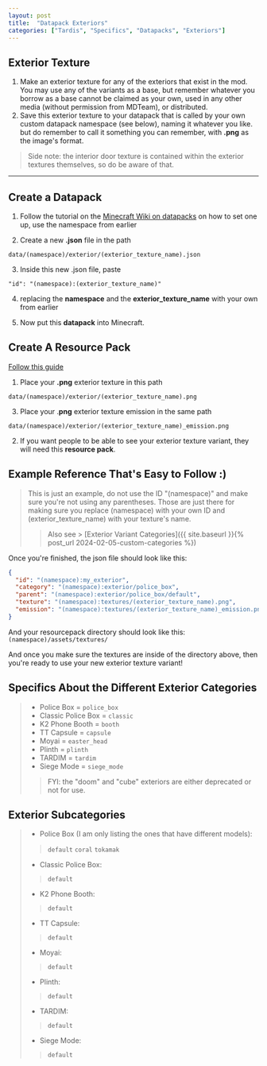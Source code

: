 ```yaml
---
layout: post
title:  "Datapack Exteriors"
categories: ["Tardis", "Specifics", "Datapacks", "Exteriors"]
---
```


## Exterior Texture
1. Make an exterior texture for any of the exteriors that exist in the mod. You may use any of the variants as a base, but remember whatever you borrow as a base cannot be claimed as your own, used in any other media (without permission from MDTeam), or distributed.
2. Save this exterior texture to your datapack that is called by your own custom datapack namespace (see below), naming it whatever you like. but do remember to call it something you can remember, with **.png** as the image's format.
> Side note: the interior door texture is contained within the exterior textures themselves, so do be aware of that.

---

## Create a Datapack
1. Follow the tutorial on the [Minecraft Wiki on datapacks](https://minecraft.wiki/w/Data_pack) on how to set one up, use the namespace from earlier

2. Create a new **.json** file in the path

```data/(namespace)/exterior/(exterior_texture_name).json```

3. Inside this new .json file, paste

```"id": "(namespace):(exterior_texture_name)"```

4. replacing the **namespace** and the **exterior_texture_name** with your own from earlier

5. Now put this **datapack** into Minecraft.

## Create A Resource Pack
[Follow this guide](https://minecraft.wiki/w/Tutorials/Creating_a_resource_pack)

1. Place your **.png** exterior texture in this path

```data/(namespace)/exterior/(exterior_texture_name).png```

3. Place your .**png** exterior texture emission in the same path

```data/(namespace)/exterior/(exterior_texture_name)_emission.png```

2. If you want people to be able to see your exterior texture variant, they will need this **resource pack**.

## Example Reference That's Easy to Follow :)
> This is just an example, do not use the ID "(namespace)" and make sure you're not using any parentheses. Those are just there for making sure you replace (namespace) with your own ID and (exterior_texture_name) with your texture's name.
>> Also see > [Exterior Variant Categories]({{ site.baseurl }}{% post_url 2024-02-05-custom-categories %})

Once you're finished, the json file should look like this:
```json
{
  "id": "(namespace):my_exterior",
  "category": "(namespace):exterior/police_box",
  "parent": "(namespace):exterior/police_box/default",
  "texture": "(namespace):textures/(exterior_texture_name).png",
  "emission": "(namespace):textures/(exterior_texture_name)_emission.png"
}
```
And your resourcepack directory should look like this:
```(namespace)/assets/textures/```

And once you make sure the textures are inside of the directory above, then you're ready to use your new exterior texture variant!

## Specifics About the Different Exterior Categories
> - Police Box = `police_box`
> - Classic Police Box = `classic`
> - K2 Phone Booth = `booth`
> - TT Capsule = `capsule`
> - Moyai = `easter_head`
> - Plinth = `plinth`
> - TARDIM = `tardim`
> - Siege Mode = `siege_mode`
> > FYI: the "doom" and "cube" exteriors are either deprecated or not for use.

## Exterior Subcategories
> - Police Box (I am only listing the ones that have different models):
> > `default`
> > `coral`
> > `tokamak`
> - Classic Police Box:
> > `default`
> - K2 Phone Booth:
> > `default`
> - TT Capsule:
> > `default`
> - Moyai:
> > `default`
> - Plinth:
> >`default`
> - TARDIM:
> > `default`
> - Siege Mode:
> > `default`